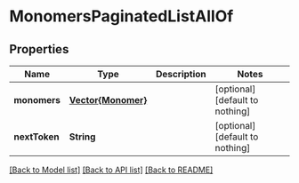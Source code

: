 # MonomersPaginatedListAllOf


## Properties
Name | Type | Description | Notes
------------ | ------------- | ------------- | -------------
**monomers** | [**Vector{Monomer}**](Monomer.md) |  | [optional] [default to nothing]
**nextToken** | **String** |  | [optional] [default to nothing]


[[Back to Model list]](../README.md#models) [[Back to API list]](../README.md#api-endpoints) [[Back to README]](../README.md)


